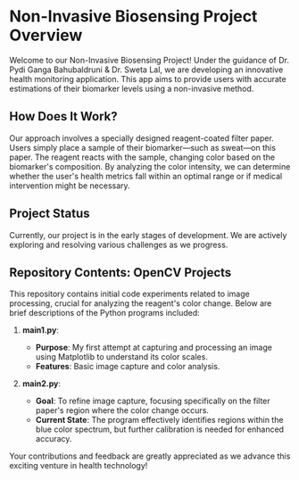 # Non-Invasive Biosensing Project Overview

Welcome to our Non-Invasive Biosensing Project! Under the guidance of Dr. Pydi Ganga Bahubaldruni & Dr. Sweta Lal, we are developing an innovative health monitoring application. This app aims to provide users with accurate estimations of their biomarker levels using a non-invasive method.

## How Does It Work?
Our approach involves a specially designed reagent-coated filter paper. Users simply place a sample of their biomarker—such as sweat—on this paper. The reagent reacts with the sample, changing color based on the biomarker's composition. By analyzing the color intensity, we can determine whether the user's health metrics fall within an optimal range or if medical intervention might be necessary.

## Project Status
Currently, our project is in the early stages of development. We are actively exploring and resolving various challenges as we progress.

## Repository Contents: OpenCV Projects
This repository contains initial code experiments related to image processing, crucial for analyzing the reagent's color change. Below are brief descriptions of the Python programs included:

1. **main1.py**: 
   - **Purpose**: My first attempt at capturing and processing an image using Matplotlib to understand its color scales.
   - **Features**: Basic image capture and color analysis.

2. **main2.py**: 
   - **Goal**: To refine image capture, focusing specifically on the filter paper's region where the color change occurs.
   - **Current State**: The program effectively identifies regions within the blue color spectrum, but further calibration is needed for enhanced accuracy.

Your contributions and feedback are greatly appreciated as we advance this exciting venture in health technology!


